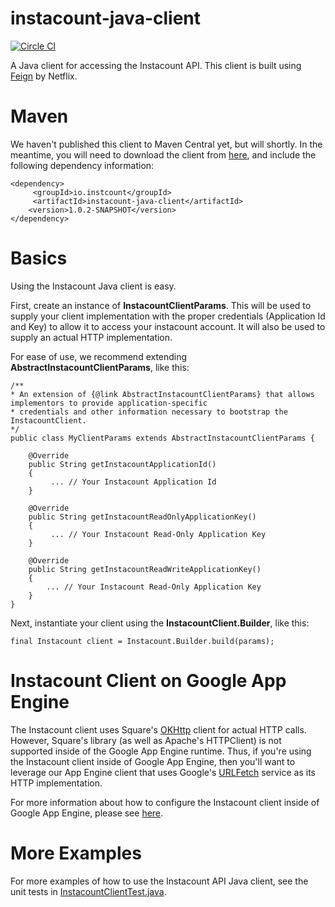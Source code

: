 # instacount-java-client
[![Circle CI](https://circleci.com/gh/instacount/instacount-java-client/tree/master.svg?style=svg)](https://circleci.com/gh/instacount/instacount-java-client/tree/master)

A Java client for accessing the Instacount API.  This client is built using [Feign](https://github.com/Netflix/feign) by Netflix.

# Maven
We haven't published this client to Maven Central yet, but will shortly.  In the meantime, you will need to download the 
client from [here](https://github.com/instacount/instacount-java-client/releases/tag/instacount-java-client-1.0.2), and 
include the following dependency information:
                      
    <dependency>
         <groupId>io.instcount</groupId>
         <artifactId>instacount-java-client</artifactId>
        <version>1.0.2-SNAPSHOT</version>
    </dependency>

# Basics
Using the Instacount Java client is easy.  

First, create an instance of <b>InstacountClientParams</b>.  This will be used to supply your client implementation with
 the proper credentials (Application Id and Key) to allow it to access your instacount account.  It will also be used to
 supply an actual HTTP implementation.  

For ease of use, we recommend extending <b>AbstractInstacountClientParams</b>, like this:
 
    /**
    * An extension of {@link AbstractInstacountClientParams} that allows implementors to provide application-specific 
    * credentials and other information necessary to bootstrap the InstacountClient. 
    */
    public class MyClientParams extends AbstractInstacountClientParams {
    	
    	@Override
    	public String getInstacountApplicationId()
    	{
    		 ... // Your Instacount Application Id
    	}
    
    	@Override
    	public String getInstacountReadOnlyApplicationKey()
    	{
    		 ... // Your Instacount Read-Only Application Key
        }
    
    	@Override
    	public String getInstacountReadWriteApplicationKey()
    	{
    	    ... // Your Instacount Read-Only Application Key
    	}    	
    }
    
Next, instantiate your client using the <b>InstacountClient.Builder</b>, like this:

    final Instacount client = Instacount.Builder.build(params);

# Instacount Client on Google App Engine
The Instacount client uses Square's [OKHttp](https://github.com/square/okhttp) client for actual HTTP calls.  However, 
Square's library (as well as Apache's HTTPClient) is not supported inside of the Google App Engine runtime.  Thus, if you're 
using the Instacount client inside of Google App Engine, then you'll want to leverage our App Engine client that uses 
Google's [URLFetch](https://cloud.google.com/appengine/docs/java/urlfetch/) service as its HTTP implementation.

For more information about how to configure the Instacount client inside of Google App Engine, please see [here](https://github.com/instacount/instacount-java-client/tree/master/appengine-client).


# More Examples
For more examples of how to use the Instacount API Java client, see the unit 
tests in [InstacountClientTest.java](https://github.com/instacount/instacount-java-client/blob/master/src/test/java/io/instacount/client/InstacountClientTest.java).


